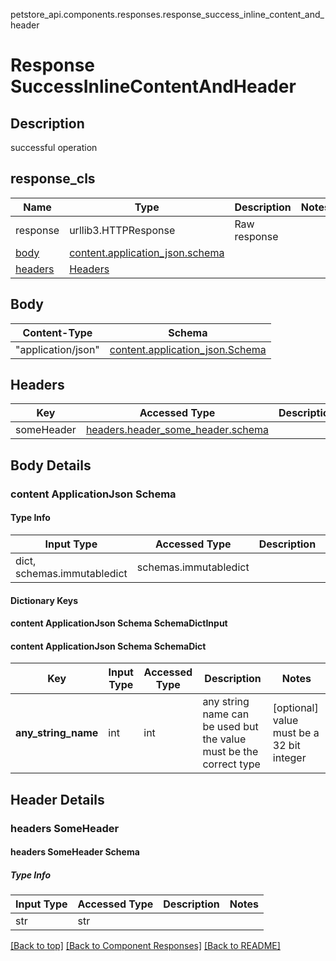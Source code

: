 petstore_api.components.responses.response_success_inline_content_and_header
# Response SuccessInlineContentAndHeader

## Description
successful operation

## response_cls
Name | Type | Description  | Notes
------------- | ------------- | ------------- | -------------
response | urllib3.HTTPResponse | Raw response |
[body](#body) | [content.application_json.schema](#content-applicationjson-schema) |  |
[headers](#headers) | [Headers](#headers) |  |

## Body
Content-Type | Schema
------------ | -------
"application/json" | [content.application_json.Schema](#content-applicationjson-schema)

## Headers
Key | Accessed Type | Description  | Notes
------------- | ------------- | ------------- | -------------
someHeader | [headers.header_some_header.schema](#headers-someheader-schema) | | optional

## Body Details
### content ApplicationJson Schema

#### Type Info
Input Type | Accessed Type | Description | Notes
------------ | ------------- | ------------- | -------------
dict, schemas.immutabledict | schemas.immutabledict |  |

#### Dictionary Keys
#### content ApplicationJson Schema SchemaDictInput
#### content ApplicationJson Schema SchemaDict

Key | Input Type | Accessed Type | Description | Notes
------------ | ------------- | ------------- | ------------- | -------------
**any_string_name** | int | int | any string name can be used but the value must be the correct type | [optional] value must be a 32 bit integer

## Header Details
### headers SomeHeader

#### headers SomeHeader Schema

##### Type Info
Input Type | Accessed Type | Description | Notes
------------ | ------------- | ------------- | -------------
str | str |  |

[[Back to top]](#top) [[Back to Component Responses]](../../../README.md#Component-Responses) [[Back to README]](../../../README.md)
